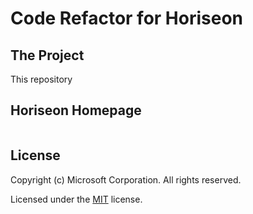 # Code Refactor for Horiseon

## The Project

This repository

## Horiseon Homepage

<p align="center">
  <img >
</p>

## License

Copyright (c) Microsoft Corporation. All rights reserved.

Licensed under the [MIT](LICENSE.txt) license.
